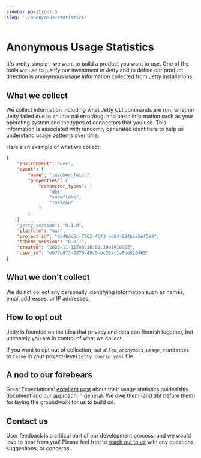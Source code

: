 ```yaml
---
sidebar_position: 5
slug: './anonymous-statistics'
---
```


# Anonymous Usage Statistics

It's pretty simple - we want to build a product you want to use. One of the tools we use to justify our investment in Jetty and to define our product direction is anonymous usage information collected from Jetty installations.

## What we collect

We collect information including what Jetty CLI commands are run, whether Jetty failed due to an internal error/bug, and basic information such as your operating system and the types of connectors that you use. This information is associated with randomly generated identifiers to help us understand usage patterns over time.

Here's an example of what we collect:

```json
{
    "environment": "dev",
    "event": {
        "name": "invoked_fetch",
        "properties": {
            "connector_types": [
                "dbt",
                "snowflake",
                "tableau"
            ]
        }
    }
    "jetty_version": "0.1.0",
    "platform": "mac",
    "project_id": "8c48dc5c-7762-46f3-bc84-524bc85ef5a8",
    "schema_version": "0.0.1",
    "created": "2022-11-11T00:16:03.399191000Z",
    "user_id": "e677e873-2870-49c5-bc28-c1a8be520465"
}
```

## What we don't collect

We do not collect any personally identifying information such as names, email addresses, or IP addresses.

## How to opt out

Jetty is founded on the idea that privacy and data can flourish together, but ultimately you are in control of what we collect.

If you want to opt out of collection, set `allow_anonymous_usage_statistics` to `false` in your project-level `jetty_config.yaml` file.

## A nod to our forebears

Great Expectations' [excellent post](https://greatexpectations.io/blog/anonymous-usage-statistics/) about their usage statistics guided this document and our approach in general. We owe them (and [dbt](https://www.getdbt.com/) before them) for laying the groundwork for us to build on.

## Contact us

User feedback is a critical part of our development process, and we would love to hear from you! Please feel free to [reach out to us](mailto:support@get-jetty.com) with any questions, suggestions, or concerns.
